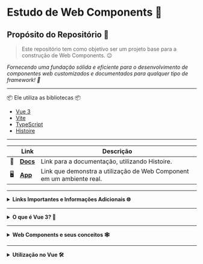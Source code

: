 # Estudo de Web Components 🚀

## Propósito do Repositório 🎯
> Este repositório tem como objetivo ser um projeto base para a construção de Web Components. 😉

_Fornecendo uma fundação sólida e eficiente para o desenvolvimento de componentes web customizados e documentados para qualquer tipo de framework! 💫_

---

📦 Ele utiliza as bibliotecas 📦
- [Vue 3](https://vuejs.org/)
- [Vite](https://vitejs.dev/)
- [TypeScript](https://www.typescriptlang.org/)
- [Histoire](https://histoire.dev/)


---

|  | Link | Descrição |
|-------|------|-----------|
| 📘 | **[Docs](https://lcds-vue-web-components-docs.vercel.app/)** | Link para a documentação, utilizando Histoire. |
| 🖥️ | **[App](https://lcds-vue-web-components-app.vercel.app/)** | Link que demonstra a utilização de Web Component em um ambiente real. |

---

<details>

<summary>
<h4 style="display: inline">Links Importantes e Informações Adicionais 🌐</h4>
</summary>


## Referências 📚
- [📝 Tips to create Web components using Vue 3, TS, Vite](https://dev.to/nurlan_tl/tips-to-create-web-components-using-vue-3-ts-vite-3a7a)
- [🎥 Coding Shorts: Vue 3.2 - Create Your Own Web Components](https://www.youtube.com/watch?v=1w24B1f1Rmo)
- [Vue Docs - Web Components and Typescript](https://vuejs.org/guide/extras/web-components.html#web-components-and-typescript)
- [Building Web Components with Vue 3.2](https://www.thisdot.co/blog/building-web-components-with-vue-3-2/)

</details>

---

<details>

<summary><h4 style="display: inline">O que é Vue 3? 🤔</h4></summary>

Vue 3 é a mais recente versão do framework Vue.js, utilizado para desenvolver aplicações web interativas.

Ele oferece uma série de melhorias, como otimização de desempenho, uma API reativa mais eficiente e funcionalidades como a Composition API, tornando o desenvolvimento front-end mais poderoso e flexível.

</details>

---

<details>

<summary><h4 style="display: inline">Web Components e seus conceitos 🕸️</h4></summary>

Web Components são uma coleção de tecnologias que permitem criar componentes HTML personalizados. Estes são encapsulados e podem ser reutilizados em diferentes projetos web. As três principais tecnologias são:

1. **Custom Elements**: Permite a criação de novos elementos HTML personalizados com comportamento e propriedades específicas.
  
2. **Shadow DOM**: Oferece um encapsulamento robusto para os estilos e o markup do componente, garantindo que eles não afetem o restante da aplicação.
  
3. **HTML Templates**: São modelos HTML que podem ser clonados e reutilizados, facilitando a manipulação e inserção de novos elementos no DOM.

</details>

---

<details>
<summary><strong>Utilização no Vue 🛠️</strong></summary>

Vue 3 torna a integração com Web Components bastante direta.

É possível encapsular a lógica de negócios e os estilos em um único componente, tornando-o altamente reutilizável e fácil de manter. 

Além disso, Vue 3 tem suporte nativo para Custom Elements e Shadow DOM, permitindo que Web Components sejam usados como se fossem componentes Vue nativos.

</details>
